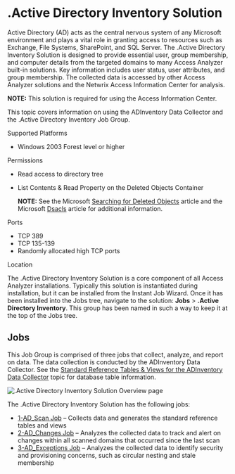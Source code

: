 # .Active Directory Inventory Solution

Active Directory (AD) acts as the central nervous system of any Microsoft environment and plays a
vital role in granting access to resources such as Exchange, File Systems, SharePoint, and SQL
Server. The .Active Directory Inventory Solution is designed to provide essential user, group
membership, and computer details from the targeted domains to many Access Analyzer built-in
solutions. Key information includes user status, user attributes, and group membership. The
collected data is accessed by other Access Analyzer solutions and the Netwrix Access Information
Center for analysis.

**NOTE:** This solution is required for using the Access Information Center.

This topic covers information on using the ADInventory Data Collector and the .Active Directory
Inventory Job Group.

Supported Platforms

- Windows 2003 Forest level or higher

Permissions

- Read access to directory tree
- List Contents & Read Property on the Deleted Objects Container

    **NOTE:** See the Microsoft
    [Searching for Deleted Objects](https://technet.microsoft.com/en-us/library/cc978013.aspx)
    article and the Microsoft
    [Dsacls](https://technet.microsoft.com/en-us/library/cc771151(v=ws.11).aspx) article for
    additional information.

Ports

- TCP 389
- TCP 135-139
- Randomly allocated high TCP ports

Location

The .Active Directory Inventory Solution is a core component of all Access Analyzer installations.
Typically this solution is instantiated during installation, but it can be installed from the
Instant Job Wizard. Once it has been installed into the Jobs tree, navigate to the solution:
**Jobs** > **.Active Directory Inventory**. This group has been named in such a way to keep it at
the top of the Jobs tree.

## Jobs

This Job Group is comprised of three jobs that collect, analyze, and report on data. The data
collection is conducted by the ADInventory Data Collector. See the
[Standard Reference Tables & Views for the ADInventory Data Collector](/docs/accessanalyzer/12.0/admin/datacollector/adinventory/standardtables.md)
topic for database table information.

![.Active Directory Inventory Solution Overview page](/img/product_docs/accessanalyzer/12.0/solutions/activedirectoryinventory/overview.webp)

The .Active Directory Inventory Solution has the following jobs:

- [1-AD_Scan Job](/docs/accessanalyzer/12.0/solutions/activedirectoryinventory/1-ad_scan.md) – Collects data and generates the standard reference tables and
  views
- [2-AD_Changes Job](/docs/accessanalyzer/12.0/solutions/activedirectoryinventory/2-ad_changes.md) – Analyzes the collected data to track and alert on changes
  within all scanned domains that occurred since the last scan
- [3-AD_Exceptions Job](/docs/accessanalyzer/12.0/solutions/activedirectoryinventory/3-ad_exceptions.md) – Analyzes the collected data to identify security and
  provisioning concerns, such as circular nesting and stale membership
